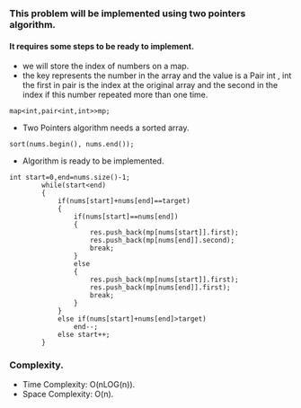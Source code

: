 ### This problem will be implemented using two pointers algorithm.
#### It requires some steps to be ready to implement.

- we will store the index of numbers on a map.
- the key represents the number in the array and the value is a  Pair int , int  the first in pair is the index at the original array and the second in the index if this number repeated more than one time.
```
map<int,pair<int,int>>mp;
```
- Two Pointers algorithm needs a sorted array.
```
sort(nums.begin(), nums.end());
```
- Algorithm is ready to be implemented.
```
int start=0,end=nums.size()-1;
        while(start<end)
        {
            if(nums[start]+nums[end]==target)
            {
                if(nums[start]==nums[end])
                {
                    res.push_back(mp[nums[start]].first);
                    res.push_back(mp[nums[end]].second);
                    break;
                }
                else
                {
                    res.push_back(mp[nums[start]].first);
                    res.push_back(mp[nums[end]].first);
                    break;
                }
            }
            else if(nums[start]+nums[end]>target)
                end--;
            else start++;
        }
```
### Complexity.
- Time Complexity: O(nLOG(n)).
- Space Complexity: O(n).
